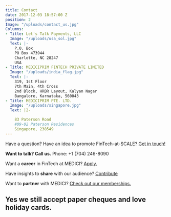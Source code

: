 ```yaml
---
title: Contact
date: 2017-12-03 18:57:00 Z
position: 2
Image: "/uploads/contact_us.jpg"
Columns:
- Title: Let's Talk Payments, LLC
  Image: "/uploads/usa_sol.jpg"
  Text: |-
    P.O. Box
    PO Box 473944
    Charlotte, NC 28247
    USA
- Title: MEDICIPRIM FINTECH PRIVATE LIMITED
  Image: "/uploads/india_flag.jpg"
  Text: |-
    319, 1st Floor
    7th Main, 4th Cross
    2nd Block, HRBR Layout, Kalyan Nagar
    Bangalore, Karnataka, 560043
- Title: MEDICIPRIM PTE. LTD.
  Image: "/uploads/singapore.jpg"
  Text: |2-

    83 Paterson Road
    #09-02 Paterson Residences
    Singapore, 238549
---
```


Have a question? Have an idea to promote FinTech-at-SCALE? [Get in touch!](mailto:info@gomedici.com)

**Want to talk? Call us.**
Phone: \+1 (704) 246-8090

Want a **career** in FinTech at MEDICI? [Apply.](mailto:talent@gomedici.com)

Have insights to **share** with our audience? [Contribute](/contribute/)

Want to **partner** with MEDICI? [Check out our memberships.](/memberships/)

## Yes we still accept paper cheques and love holiday cards.




